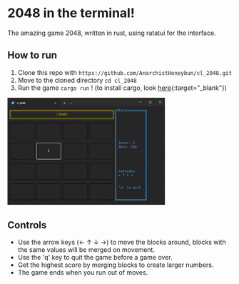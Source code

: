 # 2048 in the terminal!
The amazing game 2048, written in rust, using ratatui for the interface. 

## How to run
1. Clone this repo with `https://github.com/AnarchistHoneybun/cl_2048.git`
2. Move to the cloned directory `cd cl_2048`
3. Run the game `cargo run` !
   (to install cargo, look [here](https://doc.rust-lang.org/cargo/getting-started/installation.html){:target="_blank"})

<img src="Attachments/gameplay.gif" alt="game_ss" width="70%"/>

## Controls
 - Use the arrow keys (← ↑ ↓ →) to move the blocks around,
   blocks with the same values will be merged on movement. 
 - Use the 'q' key to quit the game before a game over.
 - Get the highest score by merging blocks to create larger numbers.
 - The game ends when you run out of moves.
